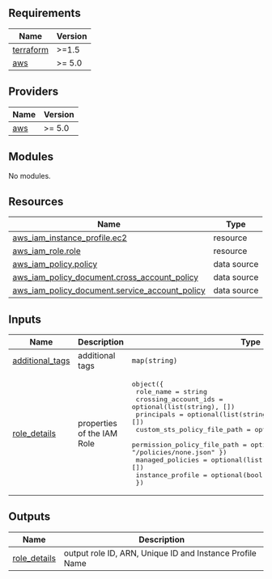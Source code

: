 ## Requirements

| Name | Version |
|------|---------|
| <a name="requirement_terraform"></a> [terraform](#requirement\_terraform) | >=1.5 |
| <a name="requirement_aws"></a> [aws](#requirement\_aws) | >= 5.0 |

## Providers

| Name | Version |
|------|---------|
| <a name="provider_aws"></a> [aws](#provider\_aws) | >= 5.0 |

## Modules

No modules.

## Resources

| Name | Type |
|------|------|
| [aws_iam_instance_profile.ec2](https://registry.terraform.io/providers/hashicorp/aws/latest/docs/resources/iam_instance_profile) | resource |
| [aws_iam_role.role](https://registry.terraform.io/providers/hashicorp/aws/latest/docs/resources/iam_role) | resource |
| [aws_iam_policy.policy](https://registry.terraform.io/providers/hashicorp/aws/latest/docs/data-sources/iam_policy) | data source |
| [aws_iam_policy_document.cross_account_policy](https://registry.terraform.io/providers/hashicorp/aws/latest/docs/data-sources/iam_policy_document) | data source |
| [aws_iam_policy_document.service_account_policy](https://registry.terraform.io/providers/hashicorp/aws/latest/docs/data-sources/iam_policy_document) | data source |

## Inputs

| Name | Description | Type | Default | Required |
|------|-------------|------|---------|:--------:|
| <a name="input_additional_tags"></a> [additional\_tags](#input\_additional\_tags) | additional tags | `map(string)` | `null` | no |
| <a name="input_role_details"></a> [role\_details](#input\_role\_details) | properties of the IAM Role | <pre>object({<br>    role_name                   = string<br>    crossing_account_ids        = optional(list(string), [])<br>    principals                  = optional(list(string), [])<br>    custom_sts_policy_file_path = optional(string, "")<br>    permission_policy_file_path = optional(map(string), { none = "/policies/none.json" })<br>    managed_policies            = optional(list(string), [])<br>    instance_profile            = optional(bool, false)<br>  })</pre> | n/a | yes |

## Outputs

| Name | Description |
|------|-------------|
| <a name="output_role_details"></a> [role\_details](#output\_role\_details) | output role ID, ARN, Unique ID and Instance Profile Name |
